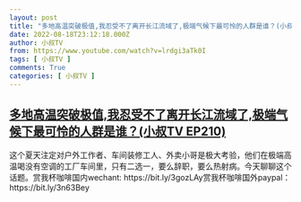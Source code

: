 ```yaml
---
layout: post
title: "多地高温突破极值,我忍受不了离开长江流域了,极端气候下最可怜的人群是谁？(小叔TV EP210)"
date: 2022-08-18T23:12:18.000Z
author: 小叔TV
from: https://www.youtube.com/watch?v=lrdgi3aTk0I
tags: [ 小叔TV ]
comments: True
categories: [ 小叔TV ]
---
```

<!--1660864338000-->
[多地高温突破极值,我忍受不了离开长江流域了,极端气候下最可怜的人群是谁？(小叔TV EP210)](https://www.youtube.com/watch?v=lrdgi3aTk0I)
------

<div>
这个夏天注定对户外工作者、车间装修工人、外卖小哥是极大考验，他们在极端高温喝没有空调的工厂车间里，只有二选一，要么辞职，要么热射病。今天聊聊这个话题。赏我杯咖啡国内wechant: https://bit.ly/3gozLAy赏我杯咖啡国外paypal：https://bit.ly/3n63Bey
</div>

